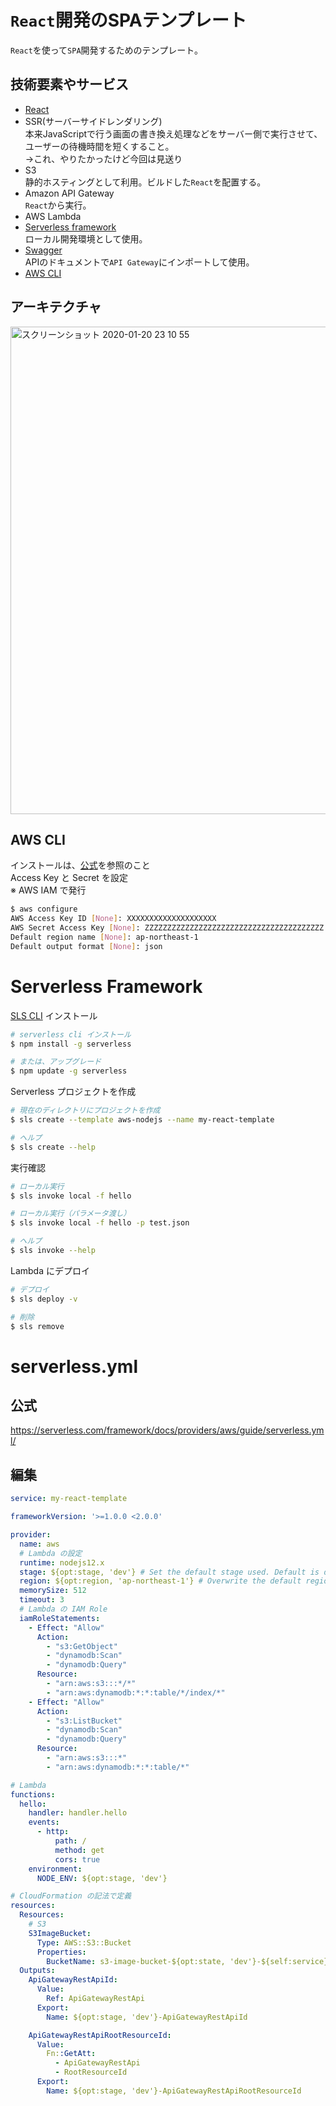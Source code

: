 # `React`開発のSPAテンプレート
`React`を使って`SPA`開発するためのテンプレート。

## 技術要素やサービス
* [React](https://ja.wikipedia.org/wiki/React)  
* SSR(サーバーサイドレンダリング)  
本来JavaScriptで行う画面の書き換え処理などをサーバー側で実行させて、ユーザーの待機時間を短くすること。  
→これ、やりたかったけど今回は見送り
* S3  
静的ホスティングとして利用。ビルドした`React`を配置する。
* Amazon API Gateway  
`React`から実行。
* AWS Lambda
* [Serverless framework](https://serverless.com/)  
ローカル開発環境として使用。
* [Swagger](https://swagger.io/)  
APIのドキュメントで`API Gateway`にインポートして使用。
* [AWS CLI](https://docs.aws.amazon.com/ja_jp/cli/latest/userguide/cli-chap-welcome.html)

## アーキテクチャ
<img width="780" alt="スクリーンショット 2020-01-20 23 10 55" src="https://user-images.githubusercontent.com/8340629/72732903-22bde100-3bda-11ea-9f87-06a442c14e6f.png">

## AWS CLI
インストールは、[公式](https://docs.aws.amazon.com/ja_jp/cli/latest/userguide/cli-chap-welcome.html)を参照のこと  
Access Key と Secret を設定  
※ AWS IAM で発行
```bash
$ aws configure
AWS Access Key ID [None]: XXXXXXXXXXXXXXXXXXXX
AWS Secret Access Key [None]: ZZZZZZZZZZZZZZZZZZZZZZZZZZZZZZZZZZZZZZZZ
Default region name [None]: ap-northeast-1
Default output format [None]: json
```

# Serverless Framework
[SLS CLI](https://serverless.com/framework/docs/getting-started/) インストール
```bash
# serverless cli インストール
$ npm install -g serverless

# または、アップグレード
$ npm update -g serverless
```
Serverless プロジェクトを作成
```bash
# 現在のディレクトリにプロジェクトを作成
$ sls create --template aws-nodejs --name my-react-template

# ヘルプ
$ sls create --help
```
実行確認
```bash
# ローカル実行
$ sls invoke local -f hello

# ローカル実行（パラメータ渡し）
$ sls invoke local -f hello -p test.json

# ヘルプ
$ sls invoke --help
```
Lambda にデプロイ
```bash
# デプロイ
$ sls deploy -v

# 削除
$ sls remove
```

# serverless.yml
## 公式
https://serverless.com/framework/docs/providers/aws/guide/serverless.yml/
## 編集
```yml
service: my-react-template

frameworkVersion: '>=1.0.0 <2.0.0'

provider:
  name: aws
  # Lambda の設定
  runtime: nodejs12.x
  stage: ${opt:stage, 'dev'} # Set the default stage used. Default is dev
  region: ${opt:region, 'ap-northeast-1'} # Overwrite the default region used. Default is ap-northeast-1
  memorySize: 512
  timeout: 3
  # Lambda の IAM Role
  iamRoleStatements:
    - Effect: "Allow"
      Action:
        - "s3:GetObject"
        - "dynamodb:Scan"
        - "dynamodb:Query"
      Resource: 
        - "arn:aws:s3:::*/*"
        - "arn:aws:dynamodb:*:*:table/*/index/*"
    - Effect: "Allow"
      Action:
        - "s3:ListBucket"
        - "dynamodb:Scan"
        - "dynamodb:Query"
      Resource:
        - "arn:aws:s3:::*"
        - "arn:aws:dynamodb:*:*:table/*"

# Lambda
functions:
  hello:
    handler: handler.hello
    events:
      - http:
          path: /
          method: get
          cors: true
    environment:
      NODE_ENV: ${opt:stage, 'dev'}

# CloudFormation の記法で定義
resources:
  Resources:
    # S3
    S3ImageBucket:
      Type: AWS::S3::Bucket
      Properties:
        BucketName: s3-image-bucket-${opt:state, 'dev'}-${self:service}
  Outputs:
    ApiGatewayRestApiId:
      Value:
        Ref: ApiGatewayRestApi
      Export:
        Name: ${opt:stage, 'dev'}-ApiGatewayRestApiId

    ApiGatewayRestApiRootResourceId:
      Value:
        Fn::GetAtt:
          - ApiGatewayRestApi
          - RootResourceId
      Export:
        Name: ${opt:stage, 'dev'}-ApiGatewayRestApiRootResourceId
```

